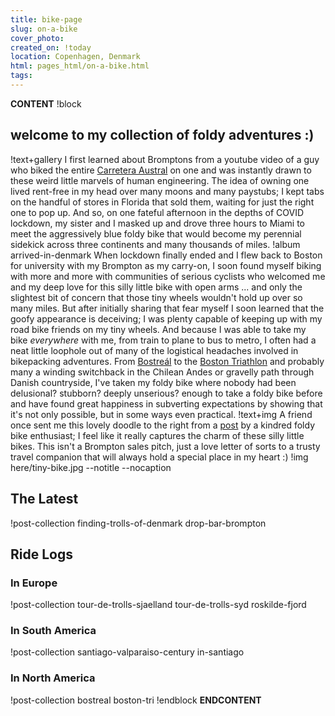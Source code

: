 ```yaml
---
title: bike-page
slug: on-a-bike
cover_photo:
created_on: !today
location: Copenhagen, Denmark
html: pages_html/on-a-bike.html
tags:
---
```

__CONTENT__
!block
## welcome to my collection of foldy adventures :) 
!text+gallery
I first learned about Bromptons from a youtube video of a guy who biked the entire [Carretera Austral](https://www.youtube.com/watch?v=29a2hi961ko) on one and was instantly drawn to these weird little marvels of human engineering. The idea of owning one lived rent-free in my head over many moons and many paystubs; I kept tabs on the handful of stores in Florida that sold them, waiting for just the right one to pop up. And so, on one fateful afternoon in the depths of COVID lockdown, my sister and I masked up and drove three hours to Miami to meet the aggressively blue foldy bike that would become my perennial sidekick across three continents and many thousands of miles. 
!album arrived-in-denmark
When lockdown finally ended and I flew back to Boston for university with my Brompton as my carry-on, I soon found myself biking with more and more with communities of serious cyclists who welcomed me and my deep love for this silly little bike with open arms ... and only the slightest bit of concern that those tiny wheels wouldn't hold up over so many miles. But after initially sharing that fear myself I soon learned that the goofy appearance is deceiving; I was plenty capable of keeping up with my road bike friends on my tiny wheels. And because I was able to take my bike *everywhere* with me, from train to plane to bus to metro, I often had a neat little loophole out of many of the logistical headaches involved in bikepacking adventures. From [Bostreál](bostreal) to the [Boston Triathlon]() and probably many a winding switchback in the Chilean Andes or gravelly path through Danish countryside, I've taken my foldy bike where nobody had been delusional? stubborn? deeply unserious? enough to take a foldy bike before and have found great happiness in subverting expectations by showing that it's not only possible, but in some ways even practical. 
!text+img
A friend once sent me this lovely doodle to the right from a [post](https://www.wired.com/story/north-london-dirt-brompton-t-line-folding-commuter-bike/) by a kindred foldy bike enthusiast; I feel like it really captures the charm of these silly little bikes. This isn't a Brompton sales pitch, just a love letter of sorts to a trusty travel companion that will always hold a special place in my heart :) 
!img here/tiny-bike.jpg --notitle --nocaption

## The Latest
!post-collection finding-trolls-of-denmark drop-bar-brompton
## Ride Logs
### In Europe
!post-collection tour-de-trolls-sjaelland tour-de-trolls-syd roskilde-fjord
### In South America
!post-collection santiago-valparaiso-century in-santiago
### In North America
!post-collection bostreal boston-tri
!endblock
__ENDCONTENT__
